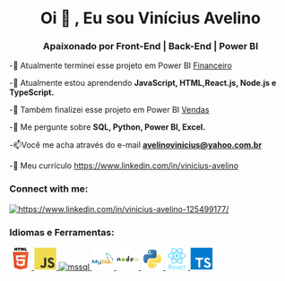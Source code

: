 <h1 align="center">Oi 👋 , Eu sou Vinícius Avelino</h1><h3 align="center">
Apaixonado por Front-End | Back-End | Power BI</h3>

-🔭 Atualmente terminei esse projeto em Power BI [Financeiro](https://1drv.ms/u/c/44fdfae855f3d53a/ETrV81Xo-v0ggESrAAAAAAABT0BOTLvBRdrwGFR5U_cBEA?e=HvTe9r)

-🌱 Atualmente estou aprendendo **JavaScript, HTML,React.js, Node.js e TypeScript.**

-👯 Também finalizei esse projeto em Power BI [Vendas](https://1drv.ms/u/c/44fdfae855f3d53a/ETrV81Xo-v0ggESqAAAAAAAB0ip57QewlAf5qgQmrjqmVg?e=mg4h1W)

-💬 Me pergunte sobre **SQL, Python, Power BI, Excel.**

-📫Você me acha através do e-mail **avelinovinicius@yahoo.com.br**

-📄 Meu currículo https://www.linkedin.com/in/vinicius-avelino

<h3 align="left">Connect with me:</h3><p align="left">

<a href="https://linkedin.com/in/https://www.linkedin.com/in/vinicius-avelino-125499177/" target="blank"><img align="center" src="https://raw.githubusercontent.com/rahuldkjain/github-profile-readme-generator/master/src/images/icons/Social/linked-in-alt.svg" alt="https://www.linkedin.com/in/vinicius-avelino-125499177/" height="30" width="40" /></a></p><h3 align="left">


Idiomas e Ferramentas: </h3>
<p align="esquerda"> <a href="https://www.w3.org/html/" target="_blank" rel="noreferrer"> <img src="https://raw.githubusercontent.com/devicons/devicon/master/icons/html5/html5-original-wordmark.svg" alt="html5" width="40" height="40"/> </a> <a href="https://developer.mozilla.org/en-US/docs/Web/JavaScript" target="_blank" rel="noreferrer"> <img src="https://raw.githubusercontent.com/devicons/devicon/master/icons/javascript/javascript-original.svg" alt="javascript" width="40" height="40"/> </a> <a href="https://www.microsoft.com/en-us/sql-server" target="_blank" rel="noreferrer"> <img src="https://www.svgrepo.com/show/303229/microsoft-sql-server-logo.svg" alt="mssql" width="40" height="40"/> </a> <a href="https://www.mysql.com/" target="_blank" rel="noreferrer"> <img src="https://raw.githubusercontent.com/devicons/devicon/master/icons/mysql/mysql-original-wordmark.svg" alt="mysql" width="40" height="40"/> </a> <a href="https://nodejs.org" target="_blank" rel="noreferrer"> <img src="https://raw.githubusercontent.com/devicons/devicon/master/icons/nodejs/nodejs-original-wordmark.svg" alt="nodejs" width="40" height="40"/> </a> <a href="https://www.python.org" target="_blank" rel="noreferrer"> <img src="https://raw.githubusercontent.com/devicons/devicon/master/icons/python/python-original.svg" alt="python" width="40" height="40"/> </a> <a href="https://reactjs.org/" target="_blank" rel="noreferrer"> <img src="https://raw.githubusercontent.com/devicons/devicon/master/icons/react/react-original-wordmark.svg" alt="react" width="40" height="40"/> </a> <a href="https://www.typescriptlang.org/" target="_blank" rel="noreferrer"> <img src="https://raw.githubusercontent.com/devicons/devicon/master/icons/typescript/typescript-original.svg" alt="typescript" width="40" height="40"/> </a> </p>

<!---
- 👋 Hi, I’m @ViniciusAvelinoSantos
- 👀 I’m interested in ...
- 🌱 I’m currently learning ...
- 💞️ I’m looking to collaborate on ...
- 📫 How to reach me ...


ViniciusAvelinoSantos/ViniciusAvelinoSantos is a ✨ special ✨ repository because its `README.md` (this file) appears on your GitHub profile.
You can click the Preview link to take a look at your changes.
--->
